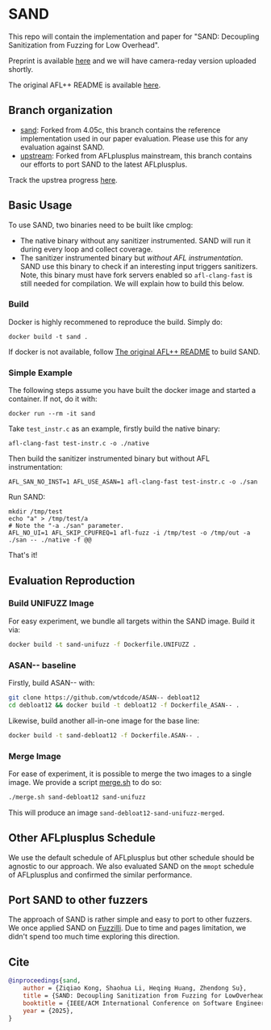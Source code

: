 # SAND

This repo will contain the implementation and paper for "SAND: Decoupling Sanitization from Fuzzing for Low Overhead".

Preprint is available [here](./paper.pdf) and we will have camera-reday version uploaded shortly.

The original AFL++ README is available [here](./README.AFLpp.md).

## Branch organization

- [sand](https://github.com/wtdcode/sand-aflpp/tree/sand): Forked from 4.05c, this branch contains the reference implementation used in our paper evaluation. Please use this for any evaluation against SAND.
- [upstream](https://github.com/wtdcode/sand-aflpp/tree/upstream): Forked from AFLplusplus mainstream, this branch contains our efforts to port SAND to the latest AFLplusplus.

Track the upstrea progress [here](https://github.com/AFLplusplus/AFLplusplus/pull/2288).

## Basic Usage

To use SAND, two binaries need to be built like cmplog:

- The native binary without any sanitizer instrumented. SAND will run it during every loop and collect coverage. 
- The sanitizer instrumented binary but _without AFL instrumentation_. SAND use this binary to check if an interesting input triggers sanitizers. Note, this binary must have fork servers enabled so `afl-clang-fast` is still needed for compilation. We will explain how to build this below.

### Build

Docker is highly recommened to reproduce the build. Simply do:

```
docker build -t sand .
```

If docker is not available, follow [The original AFL++ README](./README.AFLpp.md) to build SAND.

### Simple Example

The following steps assume you have built the docker image and started a container. If not, do it with:

```
docker run --rm -it sand
```

Take `test_instr.c` as an example, firstly build the native binary:

```
afl-clang-fast test-instr.c -o ./native
```

Then build the sanitizer instrumented binary but without AFL instrumentation:

```
AFL_SAN_NO_INST=1 AFL_USE_ASAN=1 afl-clang-fast test-instr.c -o ./san
```

Run SAND:

```
mkdir /tmp/test
echo "a" > /tmp/test/a
# Note the "-a ./san" parameter.  
AFL_NO_UI=1 AFL_SKIP_CPUFREQ=1 afl-fuzz -i /tmp/test -o /tmp/out -a ./san -- ./native -f @@
```

That's it!

## Evaluation Reproduction

### Build UNIFUZZ Image

For easy experiment, we bundle all targets within the SAND image. Build it via:

```bash
docker build -t sand-unifuzz -f Dockerfile.UNIFUZZ .
```

### ASAN-- baseline

Firstly, build ASAN-- with:

```bash
git clone https://github.com/wtdcode/ASAN-- debloat12
cd debloat12 && docker build -t debloat12 -f Dockerfile_ASAN-- .
```

Likewise, build another all-in-one image for the base line:

```bash
docker build -t sand-debloat12 -f Dockerfile.ASAN-- .
```

### Merge Image

For ease of experiment, it is possible to merge the two images to a single image. We provide a script [merge.sh](./merge.sh) to do so:

```bash
./merge.sh sand-debloat12 sand-unifuzz
```

This will produce an image `sand-debloat12-sand-unifuzz-merged`.

## Other AFLplusplus Schedule

We use the default schedule of AFLplusplus but other schedule should be agnostic to our approach. We also evaluated SAND on the `mmopt` schedule of AFLplusplus and confirmed the similar performance.

## Port SAND to other fuzzers

The approach of SAND is rather simple and easy to port to other fuzzers. We once applied SAND on [Fuzzilli](https://github.com/wtdcode/sand_fuzzilli). Due to time and pages limitation, we didn't spend too much time exploring this direction.

## Cite

```bib
@inproceedings{sand,
    author = {Ziqiao Kong, Shaohua Li, Heqing Huang, Zhendong Su},
    title = {SAND: Decoupling Sanitization from Fuzzing for LowOverhead},
    booktitle = {IEEE/ACM International Conference on Software Engineering (ICSE)},
    year = {2025},
}
```